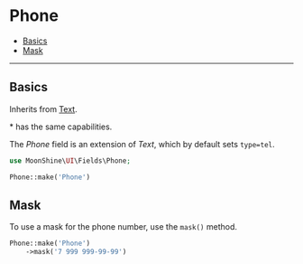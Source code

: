 # Phone

- [Basics](#basics)
- [Mask](#mask)

---

<a name="basics"></a>
## Basics

Inherits from [Text](/docs/{{version}}/fields/text).

\* has the same capabilities.

The *Phone* field is an extension of *Text*, which by default sets `type=tel`.

```php
use MoonShine\UI\Fields\Phone;

Phone::make('Phone')
```

<a name="mask"></a>
## Mask

To use a mask for the phone number, use the `mask()` method.

```php
Phone::make('Phone')
    ->mask('7 999 999-99-99')
```